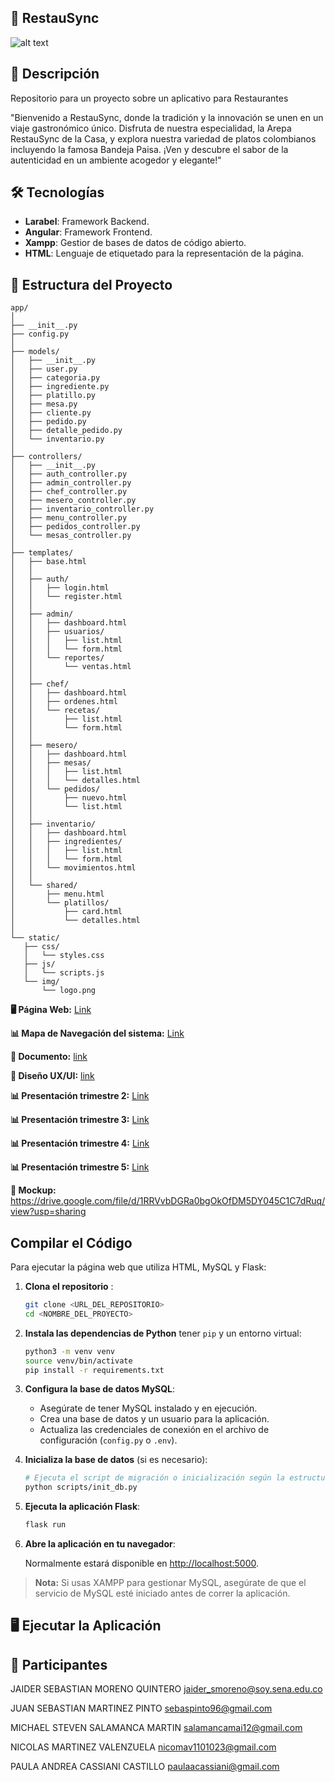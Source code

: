 ## 🚀 RestauSync
![alt text](fondo.png) 


## 📜 Descripción
Repositorio para un proyecto sobre un aplicativo para Restaurantes

"Bienvenido a RestauSync, donde la tradición y la innovación se unen en un viaje gastronómico único. Disfruta de nuestra especialidad, la Arepa RestauSync de la Casa, y explora nuestra variedad de platos colombianos incluyendo la famosa Bandeja Paisa. ¡Ven y descubre el sabor de la autenticidad en un ambiente acogedor y elegante!"

## 🛠️ Tecnologías

- **Larabel**: Framework Backend.
- **Angular**: Framework Frontend.
- **Xampp**: Gestior de bases de datos de código abierto.
- **HTML**: Lenguaje de etiquetado para la representación de la página.



## 📁 Estructura del Proyecto

 ```text
app/
│
├── __init__.py
├── config.py
│
├── models/
│   ├── __init__.py
│   ├── user.py
│   ├── categoria.py
│   ├── ingrediente.py
│   ├── platillo.py
│   ├── mesa.py
│   ├── cliente.py
│   ├── pedido.py
│   ├── detalle_pedido.py
│   └── inventario.py
│
├── controllers/
│   ├── __init__.py
│   ├── auth_controller.py
│   ├── admin_controller.py
│   ├── chef_controller.py
│   ├── mesero_controller.py
│   ├── inventario_controller.py
│   ├── menu_controller.py
│   ├── pedidos_controller.py
│   └── mesas_controller.py
│
├── templates/
│   ├── base.html
│   │
│   ├── auth/
│   │   ├── login.html
│   │   └── register.html
│   │
│   ├── admin/
│   │   ├── dashboard.html
│   │   ├── usuarios/
│   │   │   ├── list.html
│   │   │   └── form.html
│   │   └── reportes/
│   │       └── ventas.html
│   │
│   ├── chef/
│   │   ├── dashboard.html
│   │   ├── ordenes.html
│   │   └── recetas/
│   │       ├── list.html
│   │       └── form.html
│   │
│   ├── mesero/
│   │   ├── dashboard.html
│   │   ├── mesas/
│   │   │   ├── list.html
│   │   │   └── detalles.html
│   │   └── pedidos/
│   │       ├── nuevo.html
│   │       └── list.html
│   │
│   ├── inventario/
│   │   ├── dashboard.html
│   │   ├── ingredientes/
│   │   │   ├── list.html
│   │   │   └── form.html
│   │   └── movimientos.html
│   │
│   └── shared/
│       ├── menu.html
│       └── platillos/
│           ├── card.html
│           └── detalles.html
│
└── static/
    ├── css/
    │   └── styles.css
    ├── js/
    │   └── scripts.js
    └── img/
        └── logo.png
   ```
**🖥 Página Web:** 
[Link](https://drive.google.com/drive/folders/1sXHN52Wap0UovdsT4diPcBXqt-dIDT79?usp=sharing)

**📊 Mapa de Navegación del sistema:**
[Link](https://drive.google.com/file/d/1xrKbX342PzqKwv00y0xOOYbQdXqd4mg5/view?usp=sharing)

**📃 Documento:**
[link](https://docs.google.com/document/d/15r4De55eXJv-mmLM6LAxWpgDSMNhAgRu/edit?usp=drivesdk&ouid=108198849053322034172&rtpof=true&sd=true)

**📃 Diseño UX/UI:**
[link](https://docs.google.com/document/d/1uYjzObtSr7cGoRIv3svmb5KaIqbRuRQ-yJIf0PurmhI/edit?usp=sharing)

**📊 Presentación trimestre 2:**
[Link](https://docs.google.com/presentation/d/1oB6k4QIMxJEdAeV6bUasqtCnlSp9KzXe/edit?usp=sharing&ouid=104681654974810316499&rtpof=true&sd=true)

**📊 Presentación trimestre 3:**
[Link](https://docs.google.com/presentation/d/1YPNXa6ZauhpDQq5R15n4pxE0JnbpGSFp/edit?usp=sharing&ouid=104681654974810316499&rtpof=true&sd=true)

**📊 Presentación trimestre 4:**
[Link](https://docs.google.com/presentation/d/1nVMbFrQCrTj2hJvOb4ORm9j0vUUVpJdD/edit?slide=id.p1#slide=id.p1)

**📊 Presentación trimestre 5:**
[Link](https://docs.google.com/presentation/d/1cb3NGtYcfXdklR3_MDdDhfMQn4S4nEf2/edit?usp=sharing&ouid=116668543162587748605&rtpof=true&sd=true)


**🚀 Mockup:**
https://drive.google.com/file/d/1RRVvbDGRa0bgOkOfDM5DY045C1C7dRuq/view?usp=sharing




## Compilar el Código

Para ejecutar la página web que utiliza HTML, MySQL y Flask:

1. **Clona el repositorio** :

    ```bash
    git clone <URL_DEL_REPOSITORIO>
    cd <NOMBRE_DEL_PROYECTO>
    ```

2. **Instala las dependencias de Python** tener `pip` y un entorno virtual:

    ```bash
    python3 -m venv venv
    source venv/bin/activate
    pip install -r requirements.txt
    ```

3. **Configura la base de datos MySQL**:

    - Asegúrate de tener MySQL instalado y en ejecución.
    - Crea una base de datos y un usuario para la aplicación.
    - Actualiza las credenciales de conexión en el archivo de configuración (`config.py` o `.env`).

4. **Inicializa la base de datos** (si es necesario):

    ```bash
    # Ejecuta el script de migración o inicialización según la estructura del proyecto
    python scripts/init_db.py
    ```

5. **Ejecuta la aplicación Flask**:

    ```bash
    flask run
    ```

6. **Abre la aplicación en tu navegador**:

    Normalmente estará disponible en [http://localhost:5000](http://localhost:5000).

> **Nota:** Si usas XAMPP para gestionar MySQL, asegúrate de que el servicio de MySQL esté iniciado antes de correr la aplicación.



## 🖥️ Ejecutar la Aplicación

## 👥 Participantes


JAIDER SEBASTIAN MORENO QUINTERO <jaider_smoreno@soy.sena.edu.co>

JUAN SEBASTIAN MARTINEZ PINTO <sebaspinto96@gmail.com>

MICHAEL STEVEN SALAMANCA MARTIN <salamancamai12@gmail.com>

NICOLAS MARTINEZ VALENZUELA <nicomav1101023@gmail.com>

PAULA ANDREA CASSIANI CASTILLO <paulaacassiani@gmail.com>






